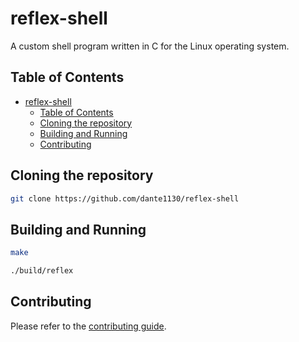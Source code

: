 # reflex-shell

A custom shell program written in C for the Linux operating system.

## Table of Contents

- [reflex-shell](#reflex-shell)
	- [Table of Contents](#table-of-contents)
	- [Cloning the repository](#cloning-the-repository)
	- [Building and Running](#building-and-running)
	- [Contributing](#contributing)

## Cloning the repository

```bash
git clone https://github.com/dante1130/reflex-shell
```

## Building and Running

```bash
make
```

```bash
./build/reflex
```

## Contributing

Please refer to the [contributing guide](CONTRIBUTING.md).
